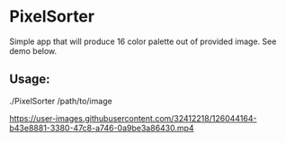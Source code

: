 
# PixelSorter
Simple app that will produce 16 color palette out of provided image.
See demo below.

## Usage:
./PixelSorter /path/to/image



https://user-images.githubusercontent.com/32412218/126044164-b43e8881-3380-47c8-a746-0a9be3a86430.mp4
